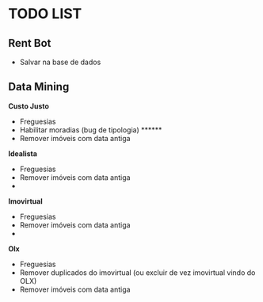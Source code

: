 # TODO LIST

## Rent Bot
- Salvar na base de dados

## Data Mining

**Custo Justo**
- Freguesias
- Habilitar moradias (bug de tipologia) ******
- Remover imóveis com data antiga

**Idealista**
- Freguesias
- Remover imóveis com data antiga
- 
**Imovirtual**
- Freguesias
- Remover imóveis com data antiga
- 
**Olx**
- Freguesias
- Remover duplicados do imovirtual (ou excluir de vez imovirtual vindo do OLX)
- Remover imóveis com data antiga
